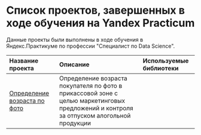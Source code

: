 # Список проектов, завершенных в ходе обучения на Yandex Practicum


Данные проекты были выполнены в ходе обучения в Яндекс.Практикуме по профессии "Специалист по Data Science".

| Название проекта | Описание | Используемые библиотеки | 
| :---------------------- | :---------------------- | :---------------------- |
| [Определение возраста по фото ](project_3_cv_age_recognition) | Определение возраста покупателя по фото в прикассовой зоне с целью маркетинговых предложений и контроля за отпуском алогольной продукции|